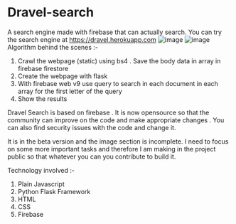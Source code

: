 # Dravel-search
A search engine made with firebase that can actually search.
You can try the search engine at https://dravel.herokuapp.com
![image](https://user-images.githubusercontent.com/66512429/169683757-2b14b9a4-bf2b-425e-bacd-ac8460904b7c.png)
![image](https://user-images.githubusercontent.com/66512429/169683859-7ecc3a76-e656-435c-b70e-20e6013a4a5d.png)
Algorithm behind the scenes :-
1. Crawl the webpage (static) using bs4 . Save the body data in array in firebase firestore
2. Create the webpage with flask
3. With firebase web v9 use query to search in each document in each array for the first letter of the query
4. Show the results

Dravel Search is based on firebase . It is now opensource so that the community can improve on the code and make appropriate changes . You can also find security issues with the code and change it. 

It is in the beta version and the image section is incomplete.
I need to focus on some more important tasks and therefore I am making in the project public so that whatever you can you contribute to build it.


Technology involved :-
1. Plain Javascript
2. Python Flask Framework
3. HTML 
4. CSS
5. Firebase
